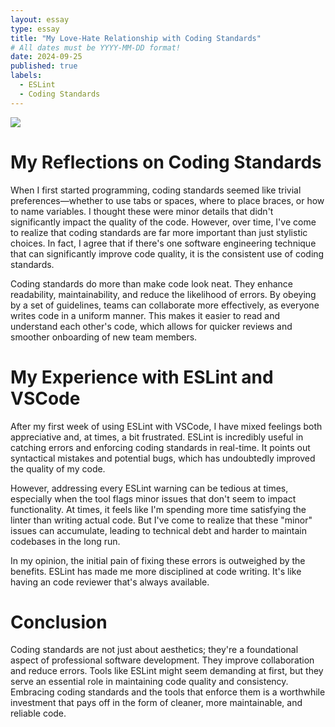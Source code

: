 ```yaml
---
layout: essay
type: essay
title: "My Love-Hate Relationship with Coding Standards"
# All dates must be YYYY-MM-DD format!
date: 2024-09-25
published: true
labels:
  - ESLint
  - Coding Standards
---
```

<img class="rounded float-start pe-4" src="../img/standard/standard.png">

# My Reflections on Coding Standards

When I first started programming, coding standards seemed like trivial preferences—whether to use tabs or spaces, where to place braces, or how to name variables. I thought these were minor details that didn't significantly impact the quality of the code. However, over time, I've come to realize that coding standards are far more important than just stylistic choices. In fact, I agree that if there's one software engineering technique that can significantly improve code quality, it is the consistent use of coding standards.

Coding standards do more than make code look neat. They enhance readability, maintainability, and reduce the likelihood of errors. By obeying by a set of guidelines, teams can collaborate more effectively, as everyone writes code in a uniform manner. This makes it easier to read and understand each other's code, which allows for quicker reviews and smoother onboarding of new team members.

# My Experience with ESLint and VSCode

After my first week of using ESLint with VSCode, I have mixed feelings both appreciative and, at times, a bit frustrated. ESLint is incredibly useful in catching errors and enforcing coding standards in real-time. It points out syntactical mistakes and potential bugs, which has undoubtedly improved the quality of my code.

However, addressing every ESLint warning can be tedious at times, especially when the tool flags minor issues that don't seem to impact functionality. At times, it feels like I'm spending more time satisfying the linter than writing actual code. But I've come to realize that these "minor" issues can accumulate, leading to technical debt and harder to maintain codebases in the long run.

In my opinion, the initial pain of fixing these errors is outweighed by the benefits. ESLint has made me more disciplined at code writing. It's like having an code reviewer that's always available. 

# Conclusion

Coding standards are not just about aesthetics; they're a foundational aspect of professional software development. They improve collaboration and reduce errors. Tools like ESLint might seem demanding at first, but they serve an essential role in maintaining code quality and consistency. Embracing coding standards and the tools that enforce them is a worthwhile investment that pays off in the form of cleaner, more maintainable, and reliable code.